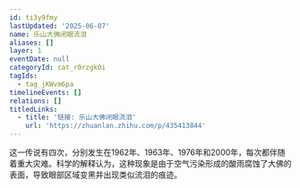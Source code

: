 ```yaml
---
id: ti3y9fmy
lastUpdated: '2025-06-07'
name: 乐山大佛闭眼流泪
aliases: []
layer: 1
eventDate: null
categoryId: cat_r0rzgkOi
tagIds:
  - tag_jKWvm6pa
timelineEvents: []
relations: []
titledLinks:
  - title: '链接: 乐山大佛闭眼流泪'
    url: 'https://zhuanlan.zhihu.com/p/435413844'
---
```

这一传说有四次，分别发生在1962年、1963年、1976年和2000年，每次都伴随着重大灾难。科学的解释认为，这种现象是由于空气污染形成的酸雨腐蚀了大佛的表面，导致眼部区域变黑并出现类似流泪的痕迹。
